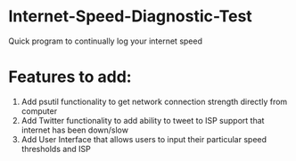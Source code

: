 # Internet-Speed-Diagnostic-Test
Quick program to continually log your internet speed


# Features to add:
   1. Add psutil functionality to get network connection strength directly from computer
   2. Add Twitter functionality to add ability to tweet to ISP support that internet has been down/slow
   3. Add User Interface that allows users to input their particular speed thresholds and ISP
    
    
